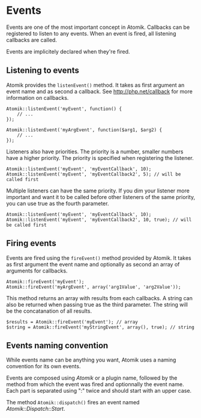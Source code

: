 
# Events

Events are one of the most important concept in Atomik.
Callbacks can be registered to listen to any events. When an event
is fired, all listening callbacks are called. 

Events are implicitely declared when they're fired.

## Listening to events

Atomik provides the `listenEvent()` method.
It takes as first argument an event name and as second a callback.
See <http://php.net/callback> for more information on callbacks.

    Atomik::listenEvent('myEvent', function() {
	    // ...
    });

    Atomik::listenEvent('myArgEvent', function($arg1, $arg2) {
	    // ...
    });

Listeners also have priorities. The priority is a number, smaller numbers have a higher priority.
The priority is specified when registering the listener.

    Atomik::listenEvent('myEvent', 'myEventCallback', 10);
    Atomik::listenEvent('myEvent', 'myEventCallback2', 5); // will be called first

Multiple listeners can have the same priority. If you dim your listener more important and want it 
to be called before other listeners of the same priority, you can use true as the fourth parameter.

    Atomik::listenEvent('myEvent', 'myEventCallback', 10);
    Atomik::listenEvent('myEvent', 'myEventCallback2', 10, true); // will be called first

## Firing events

Events are fired using the `fireEvent()` method provided by Atomik. 
It takes as first argument the event name and
optionally as second an array of arguments for callbacks.

    Atomik::fireEvent('myEvent');
    Atomik::fireEvent('myArgEvent', array('arg1Value', 'arg2Value'));

This method returns an array with results from each callbacks. A string can also be returned
when passing true as the third parameter. The string will be the concatanation of all results.

    $results = Atomik::fireEvent('myEvent'); // array
    $string = Atomik::fireEvent('myStringEvent', array(), true); // string

## Events naming convention

While events name can be anything you want, Atomik uses a naming convention for its own events.

Events are composed using *Atomik* or a plugin name, followed by the method from which the
event was fired and optionnally the event name. Each part is separated using ":" twice and should
start with an upper case.

The method `Atomik::dispatch()` fires an event named *Atomik::Dispatch::Start*.

